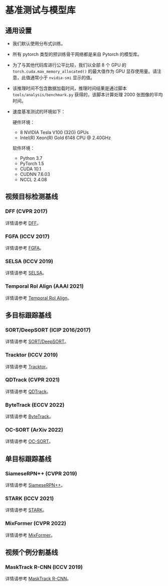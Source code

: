# 基准测试与模型库

## 通用设置

- 我们默认使用分布式训练。

- 所有 pytorch 类型的预训练骨干网络都是来自 Pytorch 的模型库。

- 为了与其他代码库进行公平比较，我们以全部 8 个 GPU 的 `torch.cuda.max_memory_allocated()` 的最大值作为 GPU 显存使用量。请注意，此值通常小于 `nvidia-smi` 显示的值。

- 该推理时间不包含数据加载时间，推理时间结果是通过脚本 `tools/analysis/benchmark.py` 获得的，该脚本计算处理 2000 张图像的平均时间。

- 速度基准测试的环境如下：

  硬件环境：

  - 8 NVIDIA Tesla V100 (32G) GPUs
  - Intel(R) Xeon(R) Gold 6148 CPU @ 2.40GHz

  软件环境：

  - Python 3.7
  - PyTorch 1.5
  - CUDA 10.1
  - CUDNN 7.6.03
  - NCCL 2.4.08

## 视频目标检测基线

### DFF (CVPR 2017)

详情请参考 [DFF](https://github.com/open-mmlab/mmtracking/blob/master/configs/vid/dff/README.md)。

### FGFA (ICCV 2017)

详情请参考 [FGFA](https://github.com/open-mmlab/mmtracking/blob/master/configs/vid/fgfa/README.md)。

### SELSA (ICCV 2019)

详情请参考 [SELSA](https://github.com/open-mmlab/mmtracking/blob/master/configs/vid/selsa/README.md)。

### Temporal RoI Align (AAAI 2021)

详情请参考 [Temporal RoI Align](https://github.com/open-mmlab/mmtracking/blob/master/configs/vid/temporal_roi_align)。

## 多目标跟踪基线

### SORT/DeepSORT (ICIP 2016/2017)

详情请参考 [SORT/DeepSORT](https://github.com/open-mmlab/mmtracking/blob/master/configs/mot/deepsort/README.md)。

### Tracktor (ICCV 2019)

详情请参考 [Tracktor](https://github.com/open-mmlab/mmtracking/blob/master/configs/mot/tracktor/README.md)。

### QDTrack (CVPR 2021)

详情请参考 [QDTrack](https://github.com/open-mmlab/mmtracking/blob/master/configs/mot/qdtrack/README.md)。

### ByteTrack (ECCV 2022)

详情请参考 [ByteTrack](https://github.com/open-mmlab/mmtracking/blob/master/configs/mot/bytetrack)。

### OC-SORT (ArXiv 2022)

详情请参考 [OC-SORT](https://github.com/open-mmlab/mmtracking/blob/master/configs/mot/ocsort)。

## 单目标跟踪基线

### SiameseRPN++ (CVPR 2019)

详情请参考 [SiameseRPN++](https://github.com/open-mmlab/mmtracking/blob/master/configs/sot/siamese_rpn/README.md)。

### STARK (ICCV 2021)

详情请参考 [STARK](https://github.com/open-mmlab/mmtracking/blob/master/configs/sot/stark)。

### MixFormer (CVPR 2022)

详情请参考 [MixFormer](https://github.com/open-mmlab/mmtracking/blob/master/configs/sot/mixformer)。

## 视频个例分割基线

### MaskTrack R-CNN (ICCV 2019)

详情请参考 [MaskTrack R-CNN](https://github.com/open-mmlab/mmtracking/blob/master/configs/vis/masktrack_rcnn)。
